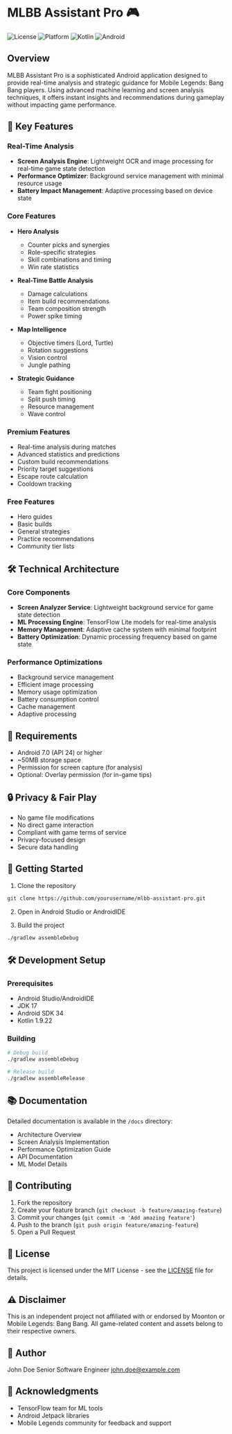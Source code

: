 # MLBB Assistant Pro 🎮

![License](https://img.shields.io/badge/license-MIT-blue.svg)
![Platform](https://img.shields.io/badge/platform-Android-green.svg)
![Kotlin](https://img.shields.io/badge/kotlin-1.9.22-blue.svg)
![Android](https://img.shields.io/badge/android-24%2B-green.svg)

## Overview

MLBB Assistant Pro is a sophisticated Android application designed to provide real-time analysis and strategic guidance for Mobile Legends: Bang Bang players. Using advanced machine learning and screen analysis techniques, it offers instant insights and recommendations during gameplay without impacting game performance.

## 🚀 Key Features

### Real-Time Analysis
- **Screen Analysis Engine**: Lightweight OCR and image processing for real-time game state detection
- **Performance Optimizer**: Background service management with minimal resource usage
- **Battery Impact Management**: Adaptive processing based on device state

### Core Features
- **Hero Analysis**
  - Counter picks and synergies
  - Role-specific strategies
  - Skill combinations and timing
  - Win rate statistics

- **Real-Time Battle Analysis**
  - Damage calculations
  - Item build recommendations
  - Team composition strength
  - Power spike timing

- **Map Intelligence**
  - Objective timers (Lord, Turtle)
  - Rotation suggestions
  - Vision control
  - Jungle pathing

- **Strategic Guidance**
  - Team fight positioning
  - Split push timing
  - Resource management
  - Wave control

### Premium Features
- Real-time analysis during matches
- Advanced statistics and predictions
- Custom build recommendations
- Priority target suggestions
- Escape route calculation
- Cooldown tracking

### Free Features
- Hero guides
- Basic builds
- General strategies
- Practice recommendations
- Community tier lists

## 🛠 Technical Architecture

### Core Components
- **Screen Analyzer Service**: Lightweight background service for game state detection
- **ML Processing Engine**: TensorFlow Lite models for real-time analysis
- **Memory Management**: Adaptive cache system with minimal footprint
- **Battery Optimization**: Dynamic processing frequency based on game state

### Performance Optimizations
- Background service management
- Efficient image processing
- Memory usage optimization
- Battery consumption control
- Cache management
- Adaptive processing

## 📱 Requirements

- Android 7.0 (API 24) or higher
- ~50MB storage space
- Permission for screen capture (for analysis)
- Optional: Overlay permission (for in-game tips)

## 🔒 Privacy & Fair Play

- No game file modifications
- No direct game interaction
- Compliant with game terms of service
- Privacy-focused design
- Secure data handling

## 🚀 Getting Started

1. Clone the repository
```bash
git clone https://github.com/yourusername/mlbb-assistant-pro.git
```

2. Open in Android Studio or AndroidIDE

3. Build the project
```bash
./gradlew assembleDebug
```

## 🛠 Development Setup

### Prerequisites
- Android Studio/AndroidIDE
- JDK 17
- Android SDK 34
- Kotlin 1.9.22

### Building
```bash
# Debug build
./gradlew assembleDebug

# Release build
./gradlew assembleRelease
```

## 📚 Documentation

Detailed documentation is available in the `/docs` directory:
- Architecture Overview
- Screen Analysis Implementation
- Performance Optimization Guide
- API Documentation
- ML Model Details

## 🤝 Contributing

1. Fork the repository
2. Create your feature branch (`git checkout -b feature/amazing-feature`)
3. Commit your changes (`git commit -m 'Add amazing feature'`)
4. Push to the branch (`git push origin feature/amazing-feature`)
5. Open a Pull Request

## 📄 License

This project is licensed under the MIT License - see the [LICENSE](LICENSE) file for details.

## ⚠️ Disclaimer

This is an independent project not affiliated with or endorsed by Moonton or Mobile Legends: Bang Bang. All game-related content and assets belong to their respective owners.

## 👥 Author

John Doe
Senior Software Engineer
john.doe@example.com

## 🙏 Acknowledgments

- TensorFlow team for ML tools
- Android Jetpack libraries
- Mobile Legends community for feedback and support